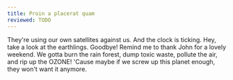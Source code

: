 ```yaml
---
title: Proin a placerat quam
reviewed: TODO
---
```


They're using our own satellites against us. And the clock is ticking. Hey, take a look at the earthlings. Goodbye! Remind me to thank John for a lovely weekend. We gotta burn the rain forest, dump toxic waste, pollute the air, and rip up the OZONE! 'Cause maybe if we screw up this planet enough, they won't want it anymore.